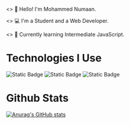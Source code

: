 <> 👋 Hello! I'm Mohammed Numaan.

<> 💻 I'm a Student and a Web Developer.

<> 📖 Currently learning Intermediate JavaScript.

# Technologies I Use

![Static Badge](https://img.shields.io/badge/HTML5-label?style=for-the-badge&logo=html5&logoColor=white&labelColor=%23E34F26&color=%23E34F26)
![Static Badge](https://img.shields.io/badge/CSS3-label?style=for-the-badge&logo=css3&logoColor=white&labelColor=%231572B6&color=%231572B6)
![Static Badge](https://img.shields.io/badge/JavaScript-label?style=for-the-badge&logo=javascript&logoColor=%23F7DF1E&labelColor=%23242124&color=%23242124)

# Github Stats

[![Anurag's GitHub stats](https://github-readme-stats.vercel.app/api?username=mohammednumaan)](https://github.com/anuraghazra/github-readme-stats)












